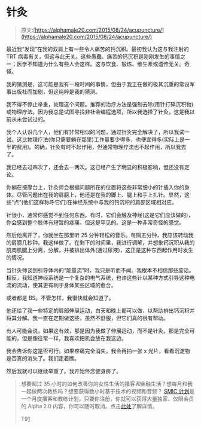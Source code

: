# 针灸

> 原文:[https://alphamale20.com/2015/08/24/acupuncture/](https://alphamale20.com/2015/08/24/acupuncture/)

最近我“发现”在我的双肩上有一些令人痛苦的钙沉积。最初我认为这与我注射的 TRT 病毒有关，但这与此无关。这些愚蠢、痛苦的钙沉积是刚刚发生的事情之一；医学不知道为什么有些人会这样。这与饮食、锻炼、维生素或遗传无关。奇怪。

我的猜测是，这可能是我有一段时间的事情，但由于我正在做的极其沉重的常设军事出版社而加剧，但这纯粹是我的猜测。

我不得不停止举重，处理这个问题。推荐的治疗方法是强制去除(用针打碎沉积物)或物理疗法。因为我总是试图寻找非社会编程选项，所以我选择了针灸，这是我以前从未尝试过的。

我个人认识几个人，他们有非常相似的问题，通过针灸完全解决了，所以我试一试。这比物理疗法(你只需要躺在那里)工作量要少得多，也便宜得多(实际上是一半的费用)。的确，针灸有时不起作用，但通常物理疗法也不起作用，所以我去了。

我已经去过四次了，还会去一两次。这已经产生了明显的积极影响，但还没有定论。

你躺在按摩台上，针灸师会根据问题所在的位置将这些非常细小的针插入你的身体。尽管问题出在我的肩膀上，他还是在我的脚上、腿上和手上扎针。显然，这些“点”(他们这样称呼它们)在神经系统中与我的钙沉积的肩部区域相对应。

针很小，通常你感觉不到任何东西。有时，它们会触及神经(这是它们应该做的)，你会感到整个肢体有短暂的疼痛，但这是罕见的。这是一种非常奇怪的感觉。

然后他离开了，你就坐在那里听 25 分钟轻松的音乐。每隔五分钟，我应该转动我的肩膀几秒钟，我这样做了。在剩下的时间里，我进行调解，并想象钙沉积从我的肌肉肌腱上分离，分解，并被排出体外(通过尿液)，这正是这种东西起作用时发生的情况。

当针灸师谈到引导体内的“能量流”时，我只是听而不闻。我根本不相信那些废话。相反，我知道神经系统是一个复杂的电气系统，也许这些针以某种方式引导这种电流的流动，使其更有利于身体某些区域的愈合。

或者都是 BS。不管怎样，我很快就会知道了。

他还给了我一些特定的肩部伸展运动，白天和晚上都可以做，以帮助排出钙沉积并将其分解。我一直在定期做这些，虽然不舒服，但它们真的很有帮助。

有人可能会说，如果这有效，那是因为我做了伸展运动，而不是针灸。那是完全可能的，但是像往常一样，我喜欢把机会放在我这边。

我会告诉你这是否可行。如果疼痛完全消失，我会再拍一张 x 光片，看看沉淀物是否真的消失了。我们走着瞧。

然后我就可以继续举重了。我开始怀念健身房了。

> 想要超过 35 小时的如何改善你的女性生活的播客*和*金融生活？想每月和我一起做两次教练吗？想要获得数小时基于技术的视频和音频？ [SMIC 计划](https://alphamale20.kartra.com/page/vIL17)是一个月度播客和教练计划，只要你注册，你就可以获得大量独家、仅限会员的 Alpha 2.0 内容，你可以随时取消。点击[此处](https://alphamale20.kartra.com/page/vIL17)了解详情。
> 
> T9】